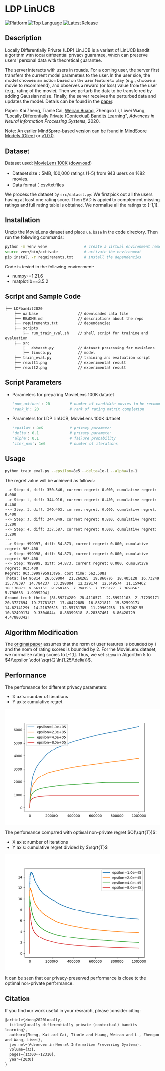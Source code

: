 # LDP LinUCB

[![Platform](https://img.shields.io/badge/platform-numpy-blue)](https://numpy.org/install)
[![Top Language](https://img.shields.io/github/languages/top/huang-research-group/LDPbandit2020)](https://github.com/huang-research-group/LDPbandit2020/search?l=python)
[![Latest Release](https://img.shields.io/github/v/release/huang-research-group/LDPbandit2020)](https://github.com/huang-research-group/LDPbandit2020/releases)


## Description

Locally Differentially Private (LDP) LinUCB is a variant of LinUCB bandit algorithm with local differential privacy guarantee, which can preserve users' personal data with theoretical guarantee.

The server interacts with users in rounds. For a coming user, the server first transfers the current model parameters to the user. In the user side, the model chooses an action based on the user feature to play (e.g., choose a movie to recommend), and observes a reward (or loss) value from the user (e.g., rating of the movie). Then we perturb the data to be transferred by adding Gaussian noise. Finally, the server receives the perturbed data and updates the model. Details can be found in the [paper](https://arxiv.org/abs/2006.00701).

Paper:  Kai Zheng, Tianle Cai, [Weiran Huang](https://www.weiranhuang.com), Zhenguo Li, Liwei Wang, "[Locally Differentially Private (Contextual) Bandits Learning](https://arxiv.org/abs/2006.00701)", *Advances in Neural Information Processing Systems*, 2020.

Note: An earlier MindSpore-based version can be found in [MindSpore Models (Gitee)](https://gitee.com/mindspore/models/tree/master/research/rl/ldp_linucb) or [v1.0.0](https://github.com/huang-research-group/LDPbandit2020/tree/v1.0.0). 

## Dataset

Dataset used: [MovieLens 100K](https://grouplens.org/datasets/movielens/100k/) ([download](https://files.grouplens.org/datasets/movielens/ml-100k.zip))

- Dataset size：5MB, 100,000 ratings (1-5) from 943 users on 1682 movies.
- Data format：csv/txt files

We process the dataset by `src/dataset.py`:
We first pick out all the users having at least one rating score.
Then SVD is appied to complement missing ratings and full rating table is obtained.
We normalize all the ratings to [-1,1].


## Installation

Unzip the MovieLens dataset and place `ua.base` in the code directory.
Then run the following commands:

```bash
python -m venv venv                 # create a virtual environment named venv
source venv/bin/activate            # activate the environment
pip install -r requirements.txt     # install the dependencies
```

Code is tested in the following environment:
- numpy==1.21.6
- matplotlib==3.5.2


## Script and Sample Code

```console
├── LDPbandit2020
    ├── ua.base                  // downloaded data file
    ├── README.md                // descriptions about the repo
    ├── requirements.txt         // dependencies
    ├── scripts
        ├── run_train_eval.sh    // shell script for training and evaluation
    ├── src
        ├── dataset.py           // dataset processing for movielens
        ├── linucb.py            // model
    ├── train_eval.py            // training and evaluation script
    ├── result1.png              // experimental result
    ├── result2.png              // experimental result
```


## Script Parameters

- Parameters for preparing MovieLens 100K dataset

  ```python
  'num_actions': 20         # number of candidate movies to be recommended
  'rank_k': 20              # rank of rating matrix completion
  ```

- Parameters for LDP LinUCB, MovieLens 100K dataset

  ```python
  'epsilon': 8e5            # privacy parameter
  'delta': 0.1              # privacy parameter
  'alpha': 0.1              # failure probability
  'iter_num': 1e6           # number of iterations
  ```


## Usage

  ```bash
  python train_eval.py --epsilon=8e5 --delta=1e-1 --alpha=1e-1
  ```

The regret value will be achieved as follows:

```console
--> Step: 0, diff: 350.346, current regret: 0.000, cumulative regret: 0.000
--> Step: 1, diff: 344.916, current regret: 0.400, cumulative regret: 0.400
--> Step: 2, diff: 340.463, current regret: 0.000, cumulative regret: 0.400
--> Step: 3, diff: 344.849, current regret: 0.800, cumulative regret: 1.200
--> Step: 4, diff: 337.587, current regret: 0.000, cumulative regret: 1.200
...
--> Step: 999997, diff: 54.873, current regret: 0.000, cumulative regret: 962.400
--> Step: 999998, diff: 54.873, current regret: 0.000, cumulative regret: 962.400
--> Step: 999999, diff: 54.873, current regret: 0.000, cumulative regret: 962.400
Regret: 962.3999795913696, cost time: 562.508s
Theta: [64.96814  26.639004  21.260265  19.860786  18.405128  16.73249  15.778397  14.784237  13.298004  12.329174  12.149574  11.159462  10.170071  9.662151  8.269745  7.794155  7.3355427  7.3690567  5.790653  3.9999294]
Ground-truth theta: [88.59274289  28.4110571  22.59921103  21.77239171  20.3727694  19.27781873  17.40422888  16.8321811  15.52599173  14.62141299  14.21670515  12.55781785  11.29962158  10.97902155  10.32499178  9.33040444  8.88399318  8.28387461  6.86420729  4.47880342]
```


## Algorithm Modification

The [original paper](https://arxiv.org/abs/2006.00701) assumes that the norm of user features is bounded by 1 and the norm of rating scores is bounded by 2. For the MovieLens dataset, we normalize rating scores to [-1,1]. Thus, we set `sigma` in Algorithm 5 to $4/\epsilon \cdot \sqrt{2  \ln(1.25/\delta)}$.


## Performance

The performance for different privacy parameters:

- X axis: number of iterations
- Y axis: cumulative regret

![Result1](result1.png)

The performance compared with optimal non-private regret $O(\sqrt{T})$:

- X axis: number of iterations
- Y axis: cumulative regret divided by $\sqrt{T}$

![Result2](result2.png)

It can be seen that our privacy-preserved performance is close to the optimal non-private performance.


## Citation

If you find our work useful in your research, please consider citing:

```
@article{zheng2020locally,
  title={Locally differentially private (contextual) bandits learning},
  author={Zheng, Kai and Cai, Tianle and Huang, Weiran and Li, Zhenguo and Wang, Liwei},
  journal={Advances in Neural Information Processing Systems},
  volume={33},
  pages={12300--12310},
  year={2020}
}
```